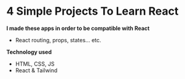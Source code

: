 # 4 Simple Projects To Learn React

**I made these apps in order to be compatible with React**
- React routing, props, states... etc.

**Technology used**
- HTML, CSS, JS
- React & Tailwind
